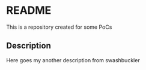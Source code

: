 # README

This is a repository created for some PoCs

## Description

Here goes my another description from swashbuckler
